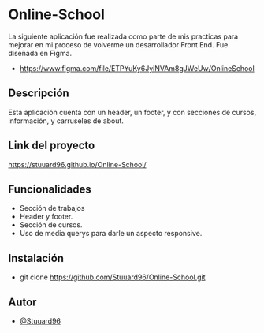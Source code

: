 # Online-School
La siguiente aplicación fue realizada como parte de mis
practicas para mejorar en mi proceso de volverme un 
desarrollador Front End. Fue diseñada en Figma.
- https://www.figma.com/file/ETPYuKy6JyiNVAm8gJWeUw/OnlineSchool

## Descripción
Esta aplicación cuenta con un header, un footer, y con secciones de
cursos, información, y carruseles de about.
## Link del proyecto
https://stuuard96.github.io/Online-School/

## Funcionalidades
- Sección de trabajos
- Header y footer.
- Sección de cursos.
- Uso de media querys para darle un aspecto responsive.


## Instalación
- git clone https://github.com/Stuuard96/Online-School.git

## Autor
- [@Stuuard96](https://www.github.com/Stuuard96)
